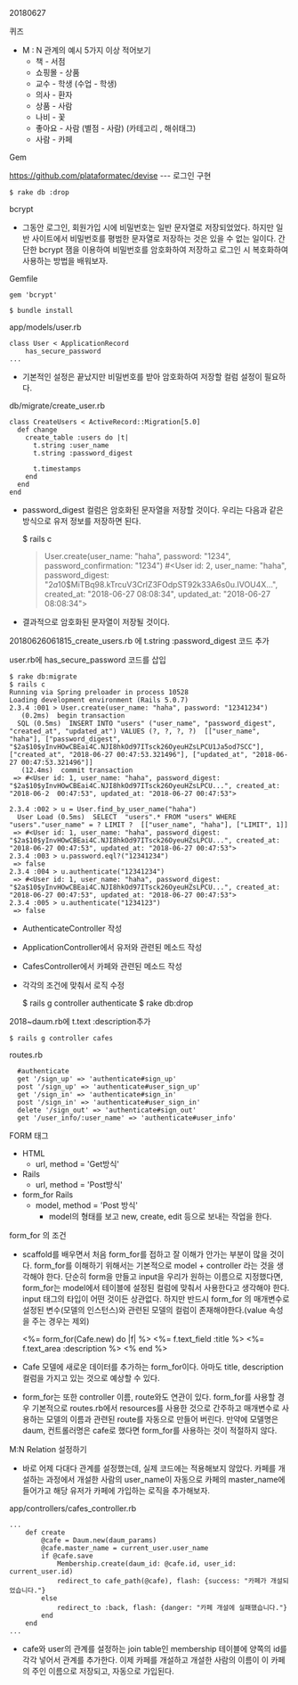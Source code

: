 20180627

퀴즈

- M : N 관계의 예시 5가지 이상 적어보기
  - 책 - 서점
  - 쇼핑몰 - 상품
  - 교수 - 학생 (수업 - 학생)
  - 의사 - 환자
  - 상품 - 사람
  - 나비 - 꽃
  - 좋아요 - 사람 (별점 - 사람) (카테고리 , 해쉬태그)
  - 사람 - 카페



Gem

https://github.com/plataformatec/devise --- 로그인 구현

    $ rake db :drop



bcrypt

- 그동안 로그인, 회원가입 시에 비밀번호는 일반 문자열로 저장되었었다. 하지만 일반 사이트에서 비밀번호를 평범한 문자열로 저장하는 것은 있을 수 없는 일이다. 간단한 bcrypt 잼을 이용하여 비밀번호를 암호화하여 저장하고 로그인 시 복호화하여 사용하는 방법을 배워보자.

Gemfile

    gem 'bcrypt'

    $ bundle install

app/models/user.rb

    class User < ApplicationRecord
    	has_secure_password    
    ...

- 기본적인 설정은 끝났지만 비밀번호를 받아 암호화하여 저장할 컬럼 설정이 필요하다.

db/migrate/create_user.rb

    class CreateUsers < ActiveRecord::Migration[5.0]
      def change
        create_table :users do |t|
          t.string :user_name
          t.string :password_digest
    
          t.timestamps
        end
      end
    end

- password_digest 컬럼은 암호화된 문자열을 저장할 것이다. 우리는 다음과 같은 방식으로 유저 정보를 저장하면 된다.

    $ rails c
    > User.create(user_name: "haha", password: "1234", password_confirmation: "1234")
    #<User id: 2, user_name: "haha", password_digest: "$2a$10$MiTBq98.kTrcuV3CrIZ3FOdpST92k33A6s0u.IVOU4X...", created_at: "2018-06-27 08:08:34", updated_at: "2018-06-27 08:08:34"> 

- 결과적으로 암호화된 문자열이 저장될 것이다.
  

20180626061815_create_users.rb 에  t.string :password_digest 코드 추가

user.rb에 has_secure_password 코드를 삽입

    $ rake db:migrate
    $ rails c
    Running via Spring preloader in process 10528
    Loading development environment (Rails 5.0.7)
    2.3.4 :001 > User.create(user_name: "haha", password: "12341234")
       (0.2ms)  begin transaction
      SQL (0.5ms)  INSERT INTO "users" ("user_name", "password_digest", "created_at", "updated_at") VALUES (?, ?, ?, ?)  [["user_name", "haha"], ["password_digest", "$2a$10$yInvHOwCBEai4C.NJI8hkOd97ITsck26OyeuHZsLPCU1Ja5od7SCC"], ["created_at", "2018-06-27 00:47:53.321496"], ["updated_at", "2018-06-27 00:47:53.321496"]]
       (12.4ms)  commit transaction
     => #<User id: 1, user_name: "haha", password_digest: "$2a$10$yInvHOwCBEai4C.NJI8hkOd97ITsck26OyeuHZsLPCU...", created_at: "2018-06-2  00:47:53", updated_at: "2018-06-27 00:47:53"> 
          
    2.3.4 :002 > u = User.find_by_user_name("haha")
      User Load (0.5ms)  SELECT  "users".* FROM "users" WHERE "users"."user_name" = ? LIMIT ?  [["user_name", "haha"], ["LIMIT", 1]]
     => #<User id: 1, user_name: "haha", password_digest: "$2a$10$yInvHOwCBEai4C.NJI8hkOd97ITsck26OyeuHZsLPCU...", created_at: "2018-06-27 00:47:53", updated_at: "2018-06-27 00:47:53"> 
    2.3.4 :003 > u.password.eql?("12341234")
     => false 
    2.3.4 :004 > u.authenticate("12341234")
     => #<User id: 1, user_name: "haha", password_digest: "$2a$10$yInvHOwCBEai4C.NJI8hkOd97ITsck26OyeuHZsLPCU...", created_at: "2018-06-27 00:47:53", updated_at: "2018-06-27 00:47:53"> 
    2.3.4 :005 > u.authenticate("1234123")
     => false       



- AuthenticateController 작성
- ApplicationController에서 유저와 관련된 메소드 작성
- CafesController에서 카페와 관련된 메소드 작성
- 각각의 조건에 맞춰서 로직 수정



    $ rails g controller authenticate
    $ rake db:drop

2018~daum.rb에 t.text :description추가

    $ rails g controller cafes

routes.rb

      #authenticate
      get '/sign_up' => 'authenticate#sign_up'
      post '/sign_up' => 'authenticate#user_sign_up'
      get '/sign_in' => 'authenticate#sign_in'
      post '/sign_in' => 'authenticate#user_sign_in'
      delete '/sign_out' => 'authenticate#sign_out'
      get '/user_info/:user_name' => 'authenticate#user_info'



FORM 태그

- HTML 
  - url, method = 'Get방식'
- Rails
  - url, method = 'Post방식'
- form_for Rails
  - model, method = 'Post 방식'
    - model의 형태를 보고 new, create, edit 등으로 보내는 작업을 한다.

form_for 의 조건

- scaffold를 배우면서 처음 form_for를 접하고 잘 이해가 안가는 부분이 많을 것이다. form_for를 이해하기 위해서는 기본적으로 model + controller 라는 것을 생각해야 한다. 단순히 form을 만들고 input을 우리가 원하는 이름으로 지정했다면, form_for는 model에서 테이블에 설정된 컬럼에 맞춰서 사용한다고 생각해야 한다. input 태그의 타입이 어떤 것이든 상관없다. 하지만 반드시 form_for 의 매개변수로 설정된 변수(모델의 인스턴스)와 관련된 모델의 컬럼이 존재해야한다.(value 속성을 주는 경우는 제외)

    <%= form_for(Cafe.new) do |f| %>
    	<%= f.text_field :title %>
        <%= f.text_area :description %>
    <% end %>

- Cafe 모델에 새로운 데이터를 추가하는 form_for이다. 아마도 title, description 컬럼을 가지고 있는 것으로 예상할 수 있다.
- form_for는 또한 controller 이름, route와도 연관이 있다. form_for를 사용할 경우 기본적으로 routes.rb에서 resources를 사용한 것으로 간주하고 매개변수로 사용하는 모델의 이름과 관련된 route를 자동으로 만들어 버린다. 만약에 모델명은 daum, 컨트롤러명은 cafe로 했다면 form_for를 사용하는 것이 적절하지 않다.



M:N Relation 설정하기

- 바로 어제 다대다 관계를 설정했는데, 실제 코드에는 적용해보지 않았다. 카페를 개설하는 과정에서 개설한 사람의 user_name이 자동으로 카페의 master_name에 들어가고 해당 유저가 카페에 가입하는 로직을 추가해보자.

app/controllers/cafes_controller.rb

    ...
        def create
            @cafe = Daum.new(daum_params)
            @cafe.master_name = current_user.user_name
            if @cafe.save
                Membership.create(daum_id: @cafe.id, user_id: current_user.id)
                redirect_to cafe_path(@cafe), flash: {success: "카페가 개설되었습니다."}
            else
                redirect_to :back, flash: {danger: "카페 개설에 실패했습니다."}
            end
        end
    ...

- cafe와 user의 관계를 설정하는 join table인 membership 테이블에 양쪽의 id를 각각 넣어서 관계를 추가한다. 이제 카페를 개설하고 개설한 사람의 이름이 이 카페의 주인 이름으로 저장되고, 자동으로 가입된다.